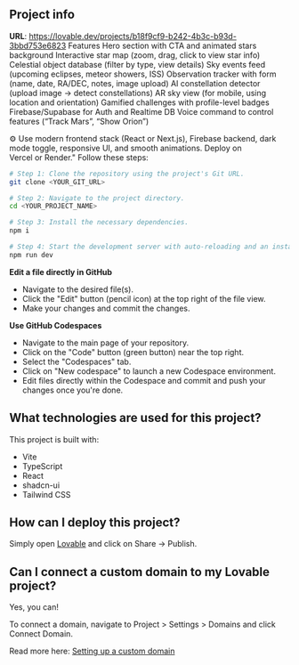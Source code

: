 

## Project info

**URL**: https://lovable.dev/projects/b18f9cf9-b242-4b3c-b93d-3bbd753e6823
Features
Hero section with CTA and animated stars background
Interactive star map (zoom, drag, click to view star info)
Celestial object database (filter by type, view details)
Sky events feed (upcoming eclipses, meteor showers, ISS)
Observation tracker with form (name, date, RA/DEC, notes, image upload)
AI constellation detector (upload image → detect constellations)
AR sky view (for mobile, using location and orientation)
Gamified challenges with profile-level badges
Firebase/Supabase for Auth and Realtime DB
Voice command to control features (“Track Mars”, “Show Orion”)

⚙ Use modern frontend stack (React or Next.js), Firebase backend, dark mode toggle, responsive UI, and smooth animations. Deploy on Vercel or Render."
Follow these steps:

```sh
# Step 1: Clone the repository using the project's Git URL.
git clone <YOUR_GIT_URL>

# Step 2: Navigate to the project directory.
cd <YOUR_PROJECT_NAME>

# Step 3: Install the necessary dependencies.
npm i

# Step 4: Start the development server with auto-reloading and an instant preview.
npm run dev
```

**Edit a file directly in GitHub**

- Navigate to the desired file(s).
- Click the "Edit" button (pencil icon) at the top right of the file view.
- Make your changes and commit the changes.

**Use GitHub Codespaces**

- Navigate to the main page of your repository.
- Click on the "Code" button (green button) near the top right.
- Select the "Codespaces" tab.
- Click on "New codespace" to launch a new Codespace environment.
- Edit files directly within the Codespace and commit and push your changes once you're done.

## What technologies are used for this project?

This project is built with:

- Vite
- TypeScript
- React
- shadcn-ui
- Tailwind CSS

## How can I deploy this project?

Simply open [Lovable](https://lovable.dev/projects/b18f9cf9-b242-4b3c-b93d-3bbd753e6823) and click on Share -> Publish.

## Can I connect a custom domain to my Lovable project?

Yes, you can!

To connect a domain, navigate to Project > Settings > Domains and click Connect Domain.

Read more here: [Setting up a custom domain](https://docs.lovable.dev/tips-tricks/custom-domain#step-by-step-guide)
